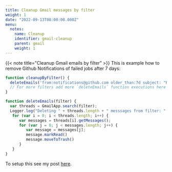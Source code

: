 ```yaml
---
title: Cleanup Gmail messages by filter
weight: 1
date: "2022-09-13T08:00:00.000Z"
menu:
  notes:
    name: Cleanup
    identifier: gmail-cleanup
    parent: gmail
    weight: 1
---
```


<!-- Variable -->
{{< note title="Cleanup Gmail emails by filter" >}}
This is example how to remove Github Notifications of failed jobs after 7 days:
```javascript
function cleanupByFilter() {
  deleteEmails('from:notifications@github.com older_than:7d subject: "Run failed"')
  // For more filters add more `deleteEmails` function executions here 
}

function deleteEmails(filter) {
  var threads = GmailApp.search(filter);
  Logger.log("Deleting " + threads.length + " messsages from filter: " + filter)
   for (var i = 0; i < threads.length; i++) {
      var messages = threads[i].getMessages();
      for (var j = 0; j < messages.length; j++) {
         var message = messages[j];
         message.markRead()
         message.moveToTrash()
      }
   }
}
```

To setup this see my post [here](/posts/label-gitlab-notifications/). 
